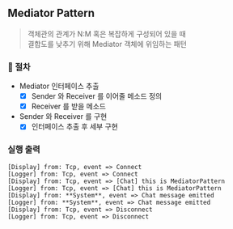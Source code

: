 ## Mediator Pattern

> 객체관의 관계가 N:M 혹은 복잡하게 구성되어 있을 때 <br> 
> 결합도를 낮추기 위해 Mediator 객체에 위임하는 패턴 

### 📍 절차
- Mediator 인터페이스 추출
    - [x] Sender 와 Receiver 를 이어줄 메소드 정의
    - [x] Receiver 를 받을 메소드 
- Sender 와 Receiver 를 구현
    - [x] 인터페이스 추출 후 세부 구현
 
### 실행 출력
```
[Display] from: Tcp, event => Connect
[Logger] from: Tcp, event => Connect
[Display] from: Tcp, event => [Chat] this is MediatorPattern
[Logger] from: Tcp, event => [Chat] this is MediatorPattern
[Display] from: **System**, event => Chat message emitted
[Logger] from: **System**, event => Chat message emitted
[Display] from: Tcp, event => Disconnect
[Logger] from: Tcp, event => Disconnect
```